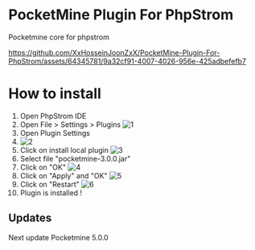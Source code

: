 # PocketMine Plugin For PhpStrom
Pocketmine core for phpstrom

https://github.com/XxHosseinJoonZxX/PocketMine-Plugin-For-PhpStrom/assets/64345781/9a32cf91-4007-4026-956e-425adbefefb7


# How to install 
1. Open PhpStrom IDE
2. Open File > Settings > Plugins
![1](https://github.com/XxHosseinJoonZxX/PocketMine-Plugin-For-PhpStrom/assets/64345781/4b31cf03-f7b9-4bd9-8656-a794b6c2d259)
3. Open Plugin Settings
4. ![2](https://github.com/XxHosseinJoonZxX/PocketMine-Plugin-For-PhpStrom/assets/64345781/d6da9a7d-3032-4b55-a94c-de893988af92)
5. Click on install local plugin
![3](https://github.com/XxHosseinJoonZxX/PocketMine-Plugin-For-PhpStrom/assets/64345781/d1f1d1a4-21c2-4141-a486-1026b3ecb155)
6. Select file "pocketmine-3.0.0.jar"
7. Click on "OK"
![4](https://github.com/XxHosseinJoonZxX/PocketMine-Plugin-For-PhpStrom/assets/64345781/0d99e82f-11aa-4aa2-9ed9-4ccfeb06b717)
8. Click on "Apply" and "OK"
![5](https://github.com/XxHosseinJoonZxX/PocketMine-Plugin-For-PhpStrom/assets/64345781/8dd779d1-a71a-47e8-a211-d63a69f81c81)
9. Click on "Restart"
![6](https://github.com/XxHosseinJoonZxX/PocketMine-Plugin-For-PhpStrom/assets/64345781/344646a7-9e64-4dff-982a-7d7efeade64e)
10. Plugin is installed !

## Updates
Next update Pocketmine 5.0.0
